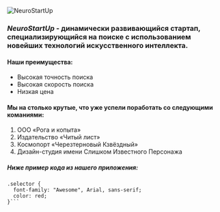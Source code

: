 ![NeuroStartUp](https://raw.githubusercontent.com/netology-ds-team/git-homeworks/main/1_self/logo.png)
### *NeuroStartUp* - динамически развивающийся стартап, специализирующийся на поиске с использованием новейших технологий искусственного интеллекта. ###

#### **Наши преимущества:** ####
* Высокая точность поиска
* Высокая скорость поиска
* Низкая цена

#### **Мы на столько крутые, что уже успели поработать со следующими команиями:** ####
1. ООО «Рога и копыта»
1. Издательство «Читый лист» 
1. Космопорт «Черезтерновый Кзвёздный» 
1. Дизайн-студия имени Слишком Известного Персонажа

##### Ниже пример кода из нашего приложения: #####

```ccs
.selector {
  font-family: "Awesome", Arial, sans-serif;
  color: red;
}```
